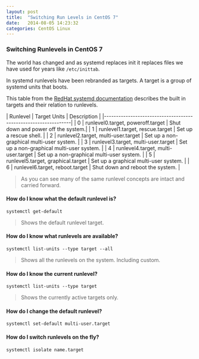 ```yaml
---
layout: post
title:  "Switching Run Levels in CentOS 7"
date:   2014-08-05 14:23:32
categories: CentOS Linux
---
```


### Switching Runlevels in CentOS 7

The world has changed and as systemd replaces init it replaces files we have used for years like `/etc/inittab`.

In systemd runlevels have been rebranded as targets.  A target is a group of systemd units that boots.

This table from the [RedHat systemd documentation](https://access.redhat.com/documentation/en-US/Red_Hat_Enterprise_Linux/7/html/System_Administrators_Guide/sect-Managing_Services_with_systemd-Targets.html) describes the built in targets and their relation to runlevels.



| Runlevel |    Target Units                      | Description |
|----------------------------------------------------------------|
| 0        |  	runlevel0.target, poweroff.target | Shut down and power off the system.|
| 1        |    runlevel1.target, rescue.target   | Set up a rescue shell. |
| 2        |    runlevel2.target, multi-user.target | Set up a non-graphical multi-user system.  |
| 3        | runlevel3.target, multi-user.target |  Set up a non-graphical multi-user system. |
| 4        |  runlevel4.target, multi-user.target | Set up a non-graphical multi-user system. |
| 5        | runlevel5.target, graphical.target |  Set up a graphical multi-user system. |
| 6        | 	runlevel6.target, reboot.target | Shut down and reboot the system. |

> As you can see many of the same runlevel concepts are intact and carried forward.

#### How do I know what  the default runlevel is?

    systemctl get-default

>Shows the default runlevel target.

#### How do I know what runlevels are available?
    systemctl list-units --type target --all

>Shows all the runlevels on the system.  Including custom.

#### How do I know the current runlevel?

    systemctl list-units --type target
>Shows the currently active targets only.


#### How do I change the default runlevel?
    systemctl set-default multi-user.target

#### How do I switch runlevels on the fly?
    systemctl isolate name.target


[jekyll-gh]: https://github.com/jekyll/jekyll
[jekyll]:    http://jekyllrb.com
